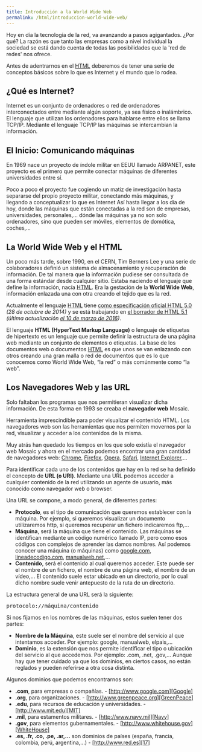 ```yaml
---
title: Introducción a la World Wide Web
permalink: /html/introduccion-world-wide-web/
---
```


Hoy en día la tecnología de la red, va avanzando a pasos agigantados. ¿Por qué? La razón es que tanto las empresas como a nivel individual la sociedad se está dando cuenta de todas las posibilidades que la 'red de redes' nos ofrece.

Antes de adentrarnos en el [HTML][ManualHTML] deberemos de tener una serie de conceptos básicos sobre lo que es Internet y el mundo que lo rodea.

## ¿Qué es Internet?

Internet es un conjunto de ordenadores o red de ordenadores interconectados entre mediante algún soporte, ya sea físico o inalámbrico. El lenguaje que utilizan los ordenadores para hablarse entre ellos se llama TCP/IP. Mediante el lenguaje TCP/IP las máquinas se intercambian la información.

## El Inicio: Comunicando máquinas

En 1969 nace un proyecto de índole militar en EEUU llamado ARPANET, este proyecto es el primero que permite conectar máquinas de diferentes universidades entre sí.

Poco a poco el proyecto fue cogiendo un matiz de investigación hasta separarse del propio proyecto militar, conectando más máquinas, y llegando a conceptualizar lo que es Internet Así hasta llegar a los día de hoy, donde las máquinas que están conectadas a la red son de empresas, universidades, personales,... dónde las máquinas ya no son solo ordenadores, sino que pueden ser móviles, elementos de domótica, coches,...

## La World Wide Web y el HTML

Un poco más tarde, sobre 1990, en el CERN, Tim Berners Lee y una serie de colaboradores definió un sistema de almacenamiento y recuperación de información. De tal manera que la información pudiese ser consultada de una forma estándar desde cualquier sitio. Estaba naciendo el lenguaje que define la información, nacía [HTML][ManualHTML]. Era la gestación de la **World Wide Web**, información enlazada una con otra creando el tejido que es la red.

Actualmente el lenguaje [HTML][ManualHTML] tiene [como especificación oficial HTML 5.0][HTML5] *(28 de octubre de 2014)* y se está trabajando en [el borrador de HTML 5.1][HTML51] *(última actualización [el 10 de marzo de 2016][BorradorHTML51])*.

El lenguaje **HTML (HyperText Markup Language)** o lenguaje de etiquetas de hipertexto es un lenguaje que permite definir la estructura de una página web mediante un conjunto de elementos o etiquetas. La base de los documentos web o documentos [HTML][ManualHTML] es que unos se van enlazando con otros creando una gran malla o red de documentos que es lo que conocemos como World Wide Web, “la red” o más comúnmente como “la web”.

## Los Navegadores Web y las URL

Solo faltaban los programas que nos permitieran visualizar dicha información. De esta forma en 1993 se creaba el **navegador web** Mosaic.

Herramienta imprescindible para poder visualizar el contenido HTML. Los navegadores web son las herramientas que nos permiten movernos por la red, visualizar y acceder a los contenidos de la misma.

Muy atrás han quedado los tiempos en los que solo existía el navegador web Mosaic y ahora en el mercado podemos encontrar una gran cantidad de navegadores web: [Chrome][GoogleChrome], [Firefox][Firefox], [Opera][Opera], [Safari][Safari], [Internet Explorer][InternetExplorer],...

Para identificar cada uno de los contenidos que hay en la red se ha definido el concepto de **URL (o URI)**. Mediante una URL podemos acceder a cualquier contenido de la red utilizando un agente de usuario, más conocido como navegador web o browser.

Una URL se compone, a modo general, de diferentes partes:

* **Protocolo**, es el tipo de comunicación que queremos establecer con la máquina. Por ejemplo, si queremos visualizar un documento utilizaremos http, si queremos recuperar un fichero indicaremos ftp,...
* **Máquina**, será la máquina que tiene el contenido. Las máquinas se identifican mediante un código numérico llamado IP, pero como esos códigos con complejos de aprender las damos nombres. Así podemos conocer una máquina (o máquinas) como [google.com][Google], [lineadecodigo.com][LineaDeCodigo], [manualweb.net][ManualWeb],...
* **Contenido**, será el contenido al cual queremos acceder. Este puede ser el nombre de un fichero, el nombre de una página web, el nombre de un vídeo,... El contenido suele estar ubicado en un directorio, por lo cual dicho nombre suele venir antepuesto de la ruta de un directorio.

La estructura general de una URL será la siguiente:

<pre>protocolo://máquina/contenido</pre>

Si nos fijamos en los nombres de las máquinas, estos suelen tener dos partes:

* **Nombre de la Máquina**, este suele ser el nombre del servicio al que intentamos acceder. Por ejemplo: google, manualweb, elpais,...
* **Dominio**, es la extensión que nos permite identificar el tipo o ubicación del servicio al que accedemos. Por ejemplo: .com, .net, .gov,... Aunque hay que tener cuidado ya que los dominios, en ciertos casos, no están reglados y pueden referirse a otra cosa distinta.

Algunos dominios que podemos encontrarnos son:

* **.com**, para empresas o compañías. - [http://www.google.com][Google]</a>
* **.org**, para organizaciones. - [http://www.greenpeace.org][GreenPeace]
* **.edu**, para recursos de educación y universidades. - [http://www.mit.edu][MIT]
* **.mil**, para estamentos militares. - [http://www.navy.mil][Navy]
* **.gov**, para elementos gubernamentales. - [http://www.whitehouse.gov][WhiteHouse]
* **.es, .fr, .co, .pe, .ar,...** son dominios de países (españa, francia, colombia, perú, argentina,...) - [http://www.red.es][17]

[ManualHTML]: http://www.manualweb.net/tutorial-html/
[HTML5]: http://www.w3.org/TR/2014/REC-html5-20141028/
[HTML51]: https://www.w3.org/TR/2016/WD-html51-20160310/
[BorradorHTML51]: https://www.w3.org/blog/news/archives/5313
[GoogleChrome]: http://www.ayudaenlaweb.com/navegadores/que-es-google-chrome/
[Firefox]: http://www.ayudaenlaweb.com/navegadores/que-es-firefox/
[Opera]: http://www.ayudaenlaweb.com/navegadores/que-es-opera/
[Safari]: http://www.ayudaenlaweb.com/navegadores/que-es-safari/
[InternetExplorer]: http://www.ayudaenlaweb.com/navegadores/que-es-internet-explorer/
[Google]: http://www.google.com
[LineaDeCodigo]: http://lineadecodigo.com
[ManualWeb]: http://www.manualweb.net
[GreenPeace]: http://www.greenpeace.org
[MIT]: http://www.mit.edu
[Navy]: http://www.navy.mil
[WhiteHouse]: http://www.whitehouse.gov
[17]: http://www.red.es
